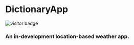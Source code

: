 # DictionaryApp

![visitor badge](https://visitor-badge.glitch.me/badge?page_id=somePythonProgrammer.DictionaryApp)

### An in-development location-based weather app.
